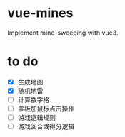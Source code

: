 # vue-mines

Implement mine-sweeping with vue3.

# to do

- [x] 生成地图
- [x] 随机地雷
- [ ] 计算数字格
- [ ] 蒙板加鼠标点击操作
- [ ] 游戏逻辑规则
- [ ] 游戏回合或得分逻辑
